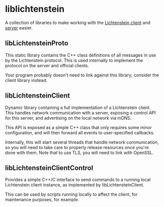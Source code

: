 # liblichtenstein
A collection of libraries to make working with the [Lichtenstein client](https://github.com/tristanseifert/lichtenstein-client) and [server](https://github.com/tristanseifert/lichtenstein-server) easier.

## libLichtensteinProto
This static library contains the C++ class definitions of all messages in use by the Lichtenstein protocol. This is used internally to implement the protocol on the server and official clients.

Your program probably doesn't need to link against this library; consider the client library instead.

## libLichtensteinClient
Dynamic library containing a full implementation of a Lichtenstein client. This handles network communication with a server, exposing a control API for this server, and advertising on the local network via mDNS.

This API is exposed as a simple C++ class that only requires some minor configuration, and will then forward all events to user-specified callbacks.

Internally, this will start several threads that handle network communication, so you will need to take care to properly release resources once you're done with them. Note that to use TLS, you will need to link with OpenSSL.

## libLichtensteinClientControl
Provides a simple C++/C interface to send commands to a running local Lichtenstein client instance, as implemented by libLichtensteinClient.

This can be used by scripts running locally to affect the client, for maintenance purposes, for example.

